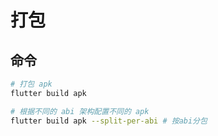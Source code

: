 # 打包

## 命令

```bash
# 打包 apk
flutter build apk

# 根据不同的 abi 架构配置不同的 apk
flutter build apk --split-per-abi # 按abi分包

```